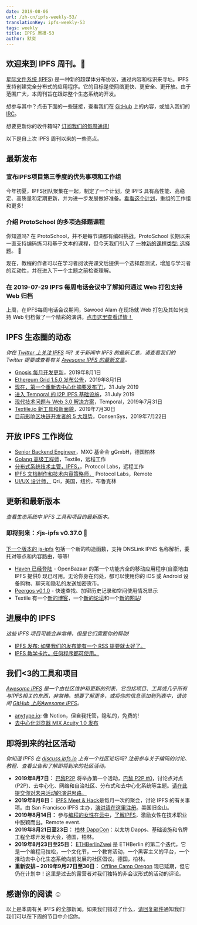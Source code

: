 ```yaml
---
date: 2019-08-06
url: /zh-cn/ipfs-weekly-53/
translationKey: ipfs-weekly-53
tags: weekly
title: IPFS 周报-53
author: 默奕
---
```


## 欢迎来到 IPFS 周刊。👋

[星际文件系统 (IPFS)](https://ipfs.io/) 是一种新的超媒体分布协议，通过内容和标识来寻址。IPFS 支持创建完全分布式的应用程序。它的目标是使网络更快、更安全、更开放。由于范围广大，本周刊旨在跟踪整个生态系统的开发。

想参与其中？点击下面的一些链接，查看我们在 [GitHub](https://github.com/ipfs) 上的内容，或加入我们的 [IRC](https://riot.im/app/#/room/#ipfs:matrix.org)。

想要更新你的收件箱吗? [订阅我们的每周通讯!](http://eepurl.com/gL2Pi5)

以下是自上次 IPFS 周刊以来的一些亮点。

## 最新发布

### 宣布IPFS项目第三季度的优先事项和工作组
今年初夏，IPFS团队聚集在一起，制定了一个计划，使 IPFS 具有高性能、高稳定、高质量和定期更新，并为进一步发展做好准备。[看看这个计划](https://ipfs.io/blog/2019-07-31-operation-task-force/)，重组的工作组和更多!


### 介绍 ProtoSchool 的多项选择题课程
你知道吗? 在 ProtoSchool，并不是每节课都有编码挑战。ProtoSchool 长期以来一直支持编码练习和基于文本的课程，但今天我们引入了 [一种新的课程类型: 选择题](https://twitter.com/ProtoSchool/status/1156942749595312128)。 🎉

现在，教程的作者可以在学习者阅读完课文后提供一个选择题测试，增加与学习者的互动性，并在进入下一个主题之前检查理解。

### 在 2019-07-29 IPFS 每周电话会议中了解如何通过 Web 打包支持 Web 归档
上周，在IPFS每周电话会议期间，Sawood Alam 在现场就 Web 打包及其如何支持 Web 归档做了一个精彩的演讲。[点击这里查看详情！](https://www.youtube.com/watch?v=u57MerV0PJM)



## IPFS 生态圈的动态
*你在 [Twitter 上关注 IPFS](https://twitter.com/IPFSbot) 吗? 关于新闻中 IPFS 的最新汇总，请查看我们的 Twitter 提要或查看有关 [Awesome IPFS 的最新文章](https://awesome.ipfs.io/articles/)。*

+ [Gnosis 每月开发更新](https://blog.gnosis.pm/august-2019-the-gnosis-monthly-development-update-6c9be6fb7610)，2019年8月1日
+ [Ethereum Grid 1.5.0 发布公告](https://medium.com/ethereum-grid/ethereum-grid-1-5-0-release-announcement-993c7047560a)，2019年8月1日
+ [现在，第一个重新去中心化摘要发布了!](https://redecentralize.org/redigest/2019/07)，31 July 2019
+ [进入 Temporal 的 I2P IPFS 基础设施](https://medium.com/temporal-cloud/accessing-temporals-i2p-ipfs-infrastructure-7d9c90204dd7)，31 July 2019
+ [现代技术问题与 Web 3.0 解决方案](https://medium.com/temporal-cloud/modern-tech-problems-and-web-3-0-solutions-enter-ipfs-30ce5d3e9a45)，Temporal，2019年7月31日
+ [Textile.io 新工具和新面貌](https://blog.textile.io/a-tools-and-a-new-look-for-textile-io/)，2019年7月30日
+ [目前影响区块链开发者的 5 大趋势](https://media.consensys.net/5-trends-impacting-blockchain-developers-right-now-3174146eabf1)，ConsenSys，2019年7月22日



## 开放 IPFS 工作岗位

+ [Senior Backend Engineer](https://www.golangprojects.com/golang-go-job-dcr-Senior-Backend-Engineer-Berlin-MXC-Foundation-gGmbH.html)，MXC 基金会 gGmbH，德国柏林
+ [Golang 高级工程师](https://www.golangprojects.com/golang-go-job-def-Senior-Golang-Engineer-Remote-Textile.html)，Textile，远程工作
+ [分布式系统技术主管，IPFS，](https://jobs.lever.co/protocol/9283f9b0-de64-4e1f-a221-5d02b0202198)，Protocol Labs，远程工作
+ [IPFS 文档制作和技术内容策略师，](https://jobs.lever.co/protocol/e7db2c84-afd7-44a4-9a27-449c751d8289) Protocol Labs，Remote
+ [UI/UX 设计师，](https://www.linkedin.com/jobs/view/1335924519/) Qri，美国，纽约，布鲁克林


## 更新和最新版本
*查看生态系统中 IPFS 工具和项目的最新版本。*

### 即将到来：⚡️js-ipfs v0.37.0 🚀 
[下一个版本的 js-ipfs](https://github.com/ipfs/js-ipfs/issues/2192) 包括一个新的构造函数，支持 DNSLink IPNS 名称解析，委托对等点和内容路由，等等!

+ [Haven 已经登陆](https://gethaven.app/blog/haven-has-landed-download-now-for-ios-and-android/) - OpenBazaar 的第一个功能齐全的移动应用程序(自豪地由 IPFS 提供!) 现已可用。无论你身在何处，都可以使用你的 iOS 或 Android 设备购物、聊天和隐私的发送加密货币。
+ [Peergos v0.1.0](https://alpha.peergos.net/public/peergos/releases/v0.1.0/) - 快速查找、加密历史记录和空间使用情况显示
+ Textile 有一个[新的博客](https://blog.textile.io/)，一个[新的论坛](https://community.textile.io/)和一个[新的网站](https://textile.io/)!

## 进展中的 IPFS
*这些 IPFS 项目可能会非常棒，但是它们需要你的帮助!*

+ [IPFS 发布: 如果我们的发布能有一个 RSS 提要就太好了。](https://github.com/ipfs/distributions/issues/241)
+ [IPFS 教学卡片。任何程序都可使用。](https://www.reddit.com/r/ipfs/comments/cjm1c5/ipfs_for_flashcards_cards_could_be_used_by_any/)

## 我们<3的工具和项目
*[Awesome IPFS](https://awesome.ipfs.io/) 是一个由社区维护和更新的列表，它包括项目、工具或几乎所有与IPFS相关的东西，非常棒。想要了解更多，或将你的信息添加到列表中，请访问 [GitHub 上的Awesome IPFS](https://github.com/ipfs/awesome-ipfs)。*

+ [anytype.io](https://anytype.io/): 像 Notion，但自我托管，隐私的，免费的!
+ [去中心化浏览器 MIX Acuity 1.0 发布](https://medium.com/mix-blockchain/decentralized-browser-mix-acuity-1-0-released-827e17353b54)


## 即将到来的社区活动
*你知道 IPFS 在 [discuss.ipfs.io](https://discuss.ipfs.io/) 上有一个社区论坛吗? 注册参与关于编码的讨论、教程、查看公告和了解即将到来的社区活动。*

+ **2019年8月7日：** [巴黎P2P](https://p2p.paris/en/) 将举办第一个活动，[巴黎 P2P #0](https://www.meetup.com/Paris-P2P/events/263089573/)，讨论点对点(P2P)、去中心化、网络和自治社区、分布式和去中心化系统等主题。[请在此提交你对未来活动的演讲思路。](https://p2p.paris/en/)
+ **2019年8月8日：** [IPFS Meet & Hack](https://www.meetup.com/San-Francisco-IPFS/events/261811887/)是每月一次的聚会，讨论 IPFS 的有关事项。由 San Francisco IPFS 主办，[演讲请在这里注册](https://docs.google.com/forms/d/e/1FAIpQLSdgolK13Bq7w9MkPMn4uJ7cuf_Q3YDu27_PgCStQ6glki_g_Q/viewform?usp=sf_link)。美国旧金山。
+ **2019年8月14日：** 参与[编程的女性在云中](https://www.womenwhocode.com/cloud/events)，[了解IPFS](https://zoom.us/webinar/register/WN_jnKnkxjJR3OOxf3kPa7Xfg)，激励女性在技术职业中脱颖而出。Remote event.
+ **2019年8月21日至23日：** [柏林 DappCon](https://www.dappcon.io/)：以太坊 Dapps、基础设施和令牌工程全球开发者大会，德国，柏林。
+ **2019年8月23日至25日：** [ETHBerlinZwei](https://ethberlinzwei.com/) 是 ETHBerlin 的第二个迭代，它是一个编程马拉松，一个文化节，一个教育活动，一个黑客主义的平台，一个推动去中心化生态系统向前发展的社区倡议。德国，柏林。
+ **重新安排 – 2019年9月27日至30日：** [Offline Camp Oregon](http://offlinefirst.org/camp/reschedule) 现已延期，但它仍在计划中！这里是过去的露营者对我们独特的非会议形式的活动的评论。

## 感谢你的阅读 ☺️

以上是本周有关 IPFS 的全部新闻。如果我们错过了什么，[请回复邮件](mailto:newsletter@ipfs.io)通知我们! 我们可以在下周的节目中介绍你。
